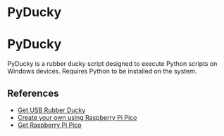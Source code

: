 # PyDucky
# PyDucky

PyDucky is a rubber ducky script designed to execute Python scripts on Windows devices. Requires Python to be installed on the system.

## References

- [Get USB Rubber Ducky](https://shop.hak5.org/products/usb-rubber-ducky)
- [Create your own using Raspberry Pi Pico](https://github.com/dbisu/pico-ducky)
- [Get Raspberry Pi Pico](https://www.raspberrypi.com/products/raspberry-pi-pico)
